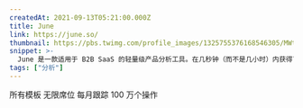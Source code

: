 ```yaml
---
createdAt: 2021-09-13T05:21:00.000Z
title: June
link: https://june.so/
thumbnail: https://pbs.twimg.com/profile_images/1325755376168546305/MWtGzxMf_400x400.jpg
snippet: >-
  June 是一款适用于 B2B SaaS 的轻量级产品分析工具。在几秒钟（而不是几小时）内获得可操作的见解和自定义报告。
tags: ["分析"]
---
```

所有模板
无限席位
每月跟踪 100 万个操作